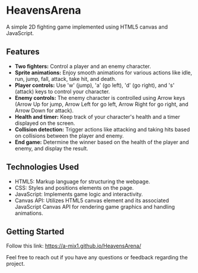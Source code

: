 # HeavensArena
A simple 2D fighting game implemented using HTML5 canvas and JavaScript.

## Features

- **Two fighters:** Control a player and an enemy character.
- **Sprite animations:** Enjoy smooth animations for various actions like idle, run, jump, fall, attack, take hit, and death.
- **Player controls:** Use 'w' (jump), 'a' (go left), 'd' (go right), and 's' (attack) keys to control your character.
- **Enemy controls:** The enemy character is controlled using Arrow keys (Arrow Up for jump, Arrow Left for go left, Arrow Right for go right, and Arrow Down for attack).
- **Health and timer:** Keep track of your character's health and a timer displayed on the screen.
- **Collision detection:** Trigger actions like attacking and taking hits based on collisions between the player and enemy.
- **End game:** Determine the winner based on the health of the player and enemy, and display the result.

## Technologies Used

- HTML5: Markup language for structuring the webpage.
- CSS: Styles and positions elements on the page.
- JavaScript: Implements game logic and interactivity.
- Canvas API: Utilizes HTML5 canvas element and its associated JavaScript Canvas API for rendering game graphics and handling animations.

## Getting Started
Follow this link: https://a-mix1.github.io/HeavensArena/


Feel free to reach out if you have any questions or feedback regarding the project.

